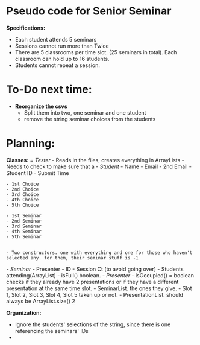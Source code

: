 # Pseudo code for Senior Seminar

**Specifications:**
- Each student attends 5 seminars
- Sessions cannot run more than Twice
- There are 5 classrooms per time slot. (25 seminars in total). Each classroom can hold up to 16 students. 
- Students cannot repeat a session. 

# To-Do next time:
- **Reorganize the csvs**
    - Split them into two, one seminar and one student
    - remove the string seminar choices from the students

# Planning:
**Classes:**
*= Tester*
    - Reads in the files, creates everything in ArrayLists
    - Needs to check to make sure that a 
*- Student*
    - Name
    - Email
    - 2nd Email
    - Student ID
    - Submit Time

    - 1st Choice
    - 2nd Choice
    - 3rd Choice
    - 4th Choice
    - 5th Choice

    - 1st Seminar
    - 2nd Seminar
    - 3rd Seminar
    - 4th Seminar
    - 5th Seminar

    
    - Two constructors. one with everything and one for those who haven't selected any. for them, their seminar stuff is -1
*- Seminar*
    - Presenter
    - ID
    - Session Ct (to avoid going over)
    - Students attending(ArrayList)
    - isFull() boolean.
*- Presenter*
    - isOccupied() = boolean checks if they already have 2 presentations or if they have a different presentation at the same time slot. 
    - SeminarList. the ones they give. 
    - Slot 1, Slot 2, Slot 3, Slot 4, Slot 5 taken up or not. 
    - PresentationList. should always be ArrayList.size() 2 

**Organization:**
- Ignore the students' selections of the string, since there is one referencing the seminars' IDs
- 